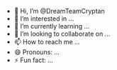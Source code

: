 - 👋 Hi, I’m @DreamTeamCryptan
- 👀 I’m interested in ...
- 🌱 I’m currently learning ...
- 💞️ I’m looking to collaborate on ...
- 📫 How to reach me ...
- 😄 Pronouns: ...
- ⚡ Fun fact: ...

<!---
DreamTeamCryptan/DreamTeamCryptan is a ✨ special ✨ repository because its `README.md` (this file) appears on your GitHub profile.
You can click the Preview link to take a look at your changes.
--->
